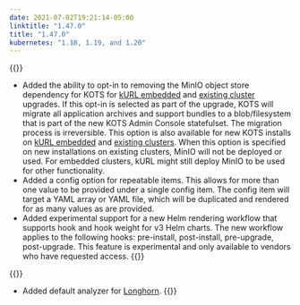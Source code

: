 ```yaml
---
date: 2021-07-02T19:21:14-05:00
linktitle: "1.47.0"
title: "1.47.0"
kubernetes: "1.18, 1.19, and 1.20"
---
```


{{<features>}}
* Added the ability to opt-in to removing the MinIO object store dependency for KOTS for [kURL embedded](https://kurl.sh/docs/add-ons/kots#advanced-install-options) and [existing cluster](https://kots.io/kotsadm/updating/updating-admin-console/#online-installations) upgrades. If this opt-in is selected as part of the upgrade, KOTS will migrate all application archives and support bundles to a blob/filesystem that is part of the new KOTS Admin Console statefulset. The migration process is irreversible. This option is also available for new KOTS installs on [kURL embedded](https://kurl.sh/docs/add-ons/kots#advanced-install-options) and [existing clusters](https://kots.io/kotsadm/installing/online-install/#kots-install). When this option is specified on new installations on existing clusters, MinIO will not be deployed or used. For embedded clusters, kURL might still deploy MinIO to be used for other functionality.
* Added a config option for repeatable items. This allows for more than one value to be provided under a single config item. The config item will target a YAML array or YAML file, which will be duplicated and rendered for as many values as are provided.
* Added experimental support for a new Helm rendering workflow that supports hook and hook weight for v3 Helm charts. The new workflow applies to the following hooks: pre-install, post-install, pre-upgrade, post-upgrade. This feature is experimental and only available to vendors who have requested access.
{{</features>}}

{{<changes>}}
* Added default analyzer for [Longhorn](https://longhorn.io).
{{</changes>}}

